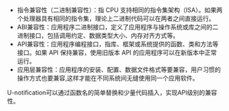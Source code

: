 - 指令兼容性（二进制兼容性）：指 CPU 支持相同的指令集架构（ISA）。如果两个处理器具有相同的指令集，理论上二进制代码可以在两者之间直接运行。
- ABI兼容性：应用程序二进制接口，定义了应用程序与操作系统或库之间的二进制接口，包括调用约定、数据类型大小、内存对齐方式等。
- API兼容性：应用程序编程接口，指库、框架或系统提供的函数、类和方法等接口。如果 API 保持兼容，使用旧版本 API 的应用程序可以在新版本中正常运行。
- 应用层兼容性：应用程序的安装、配置、数据文件格式等要兼容，用户习惯的操作方式也要兼容,这样才能在不同系统间无缝使用同一个应用软件。

U-notification可以通过函数名的简单替换和少量代码插入，实现API级别的兼容性。